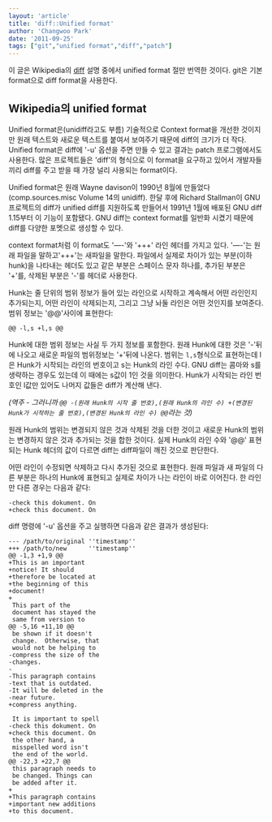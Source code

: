 ```yaml
---
layout: 'article'
title: 'diff::Unified format'
author: 'Changwoo Park'
date: '2011-09-25'
tags: ["git","unified format","diff","patch"]
---
```


이 글은 Wikipedia의 [diff][] 설명 중에서 unified format 절만 번역한 것이다. git은 기본 format으로 diff format을 사용한다.

[diff]: http://en.wikipedia.org/wiki/Diff

## Wikipedia의 unified format

Unified format은(unidiff라고도 부름) 기술적으로 Context format을 개선한 것이지만 원래 텍스트와 새로운 텍스트를 붙여서 보여주기 때문에 diff의 크기가 더 작다. Unified format은 diff에 '-u' 옵션을 주면 만들 수 있고 결과는 patch 프로그램에서도 사용한다. 많은 프로젝트들은 'diff'의 형식으로 이 format을 요구하고 있어서 개발자들 끼리 diff를 주고 받을 때 가장 널리 사용되는 format이다.

Unified format은 원래 Wayne davison이 1990년 8월에 만들었다(comp.sources.misc Volume 14의 unidiff). 한달 후에 Richard Stallman이 GNU 프로젝트의 diff가 unified diff를 지원하도록 만들어서 1991년 1월에 배포된 GNU diff 1.15부터 이 기능이 포함됐다. GNU diff는 context format를 일반화 시켰기 때문에 diff를 다양한 포멧으로 생성할 수 있다.

context format처럼 이 format도 '—-'와 '+++' 라인 헤더를 가지고 있다. '—-'는 원래 파일을 말하고'+++'는 새파일을 말한다. 파일에서 실제로 차이가 있는 부분(이하 hunk)을 나타내는 헤더도 있고 같은 부분은 스페이스 문자 하나를, 추가된 부분은 '+'를, 삭제된 부분은 '-'를 헤더로 사용한다.

Hunk는 줄 단위의 범위 정보가 들어 있는 라인으로 시작하고 계속해서 어떤 라인인지 추가되는지, 어떤 라인이 삭제되는지, 그리고 그냥 놔둘 라인은 어떤 것인지를 보여준다. 범위 정보는 '@@'사이에 표현한다:

    @@ -l,s +l,s @@

Hunk에 대한 범위 정보는 사실 두 가지 정보를 포함한다. 원래 Hunk에 대한 것은 '-'뒤에 나오고 새로운 파일의 범위정보는 '+'뒤에 나온다. 범위는 `l,s`형식으로 표현하는데 l은 Hunk가 시작되는 라인의 번호이고 s는 Hunk의 라인 수다. GNU diff는 콤마와 s를 생략하는 경우도 있는데 이 때에는 s값이 1인 것을 의미한다. Hunk가 시작되는 라인 번호인 l값만 있어도 나머지 값들은 diff가 계산해 낸다.

_(역주 - 그러니까 `@@ -(원래 Hunk의 시작 줄 번호),(원래 Hunk의 라인 수) +(변경된 Hunk가 시작하는 줄 번호),(변경된 Hunk의 라인 수) @@`라는 것)_

원래 Hunk의 범위는 변경되지 않은 것과 삭제된 것을 더한 것이고 새로운 Hunk의 범위는 변경하지 않은 것과 추가되는 것을 합한 것이다. 실제 Hunk의 라인 수와 '@@' 표현되는 Hunk 헤더의 값이 다르면 diff는 diff파일이 깨진 것으로 판단한다.

어떤 라인이 수정되면 삭제하고 다시 추가된 것으로 표현한다. 원래 파일과 새 파일의 다른 부분은 하나의 Hunk에 표현되고 실제로 차이가 나는 라인이 바로 이어진다. 한 라인만 다른 경우는 다음과 같다:

    -check this dokument. On
    +check this document. On

diff 명령에 '-u' 옵션을 주고 실행하면 다음과 같은 결과가 생성된다:

    --- /path/to/original ''timestamp''
    +++ /path/to/new      ''timestamp''
    @@ -1,3 +1,9 @@
    +This is an important
    +notice! It should
    +therefore be located at
    +the beginning of this
    +document!
    +
     This part of the
     document has stayed the
     same from version to
    @@ -5,16 +11,10 @@
     be shown if it doesn't
     change.  Otherwise, that
     would not be helping to
    -compress the size of the
    -changes.
    -
    -This paragraph contains
    -text that is outdated.
    -It will be deleted in the
    -near future.
    +compress anything.

     It is important to spell
    -check this dokument. On
    +check this document. On
     the other hand, a
     misspelled word isn't
     the end of the world.
    @@ -22,3 +22,7 @@
     this paragraph needs to
     be changed. Things can
     be added after it.
    +
    +This paragraph contains
    +important new additions
    +to this document.

